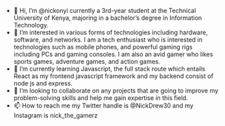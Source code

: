 - 👋 Hi, I’m @nickonyi currently a 3rd-year student at the Technical University of Kenya, majoring in a bachelor’s degree in Information Technology.
- 👀 I’m interested in various forms of technologies including hardware, software, and networks. I am a tech enthusiast who is interested in technologies such as mobile phones, and powerful gaming rigs including PCs and gaming consoles. I am also an avid gamer who likes sports games, adventure games, and action games.
- 🌱 I’m currently learning Javascript, the full stack route which entails React as my frontend javascript framework and my backend consist of node js and express.
- 💞️ I’m looking to collaborate on any projects that are going to improve my problem-solving skills and help me gain expertise in this field.
- 📫 How to reach me my Twitter handle is @NickDrew30 and my Instagram is nick_the_gamerz

<!---
nickonyi/nickonyi is a ✨ special ✨ repository because its `README.md` (this file) appears on your GitHub profile.
You can click the Preview link to take a look at your changes.
--->
